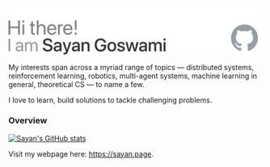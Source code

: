 ![](intro.svg)

My interests span across a myriad range of topics — distributed systems, reinforcement learning, robotics, multi-agent systems, machine learning in general, theoretical CS — to name a few.

I love to learn, build solutions to tackle challenging problems.

### Overview

<a href="https://sayan.page"><img src="github-metrics.svg" alt="Sayan's GitHub stats"></a>

Visit my webpage here: https://sayan.page.
